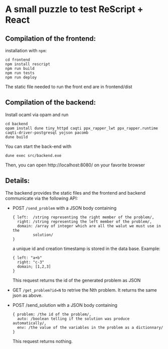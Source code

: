 # A small puzzle to test ReScript + React

## Compilation of the frontend:

installation with `npm`:
```
cd frontend
npm install rescript
npm run build
npm run tests
npm run deploy
```

The static file needed to run the front end are in frontend/dist

## Compilation of the backend:

Install ocaml via opam and run
```
cd backend
opam install dune tiny_httpd caqti ppx_rapper_lwt ppx_rapper.runtime caqti-driver-postgresql yojson pacomb
dune build
```

You can start the back-end with
```
dune exec src/backend.exe
```

Then, you can open http://localhost:8080/ on your favorite browser

## Details:

The backend provides the static files and the frontend and backend communicate
via the following API:

- POST `/send_problem` with a JSON body containing
  ```
  { left:  /string representing the right member of the problem/,
    right: /string representing the left member of the problem/,
    domain: /array of integer which are all the walut we must use in the
           solution/
  }
  ```
  a unique id and creation timestamp is stored in the data base.
  Example:
  ```
  { left: "a+b"
    right: "c-3"
    domain; [1,2,3]
  }
  ```
  This request returns the id of the generated problem as JSON

- GET `/get_problem?id=N`
  to retrive the Nth problem. It returns the same json as above.

- POST /send_solution with a JSON body containing
  ```
  { problem: /the id of the problem/,
    auto: /boolean telling if the solution was produce automatically/,
	env: /the value of the variables in the problem as a dictionnary/
  }
  ```
  This request returns nothing.
